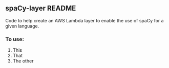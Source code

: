 ## spaCy-layer README
Code to help create an AWS Lambda layer to enable the use of spaCy for a given language. 

### To use:
1. This
2. That
3. The other